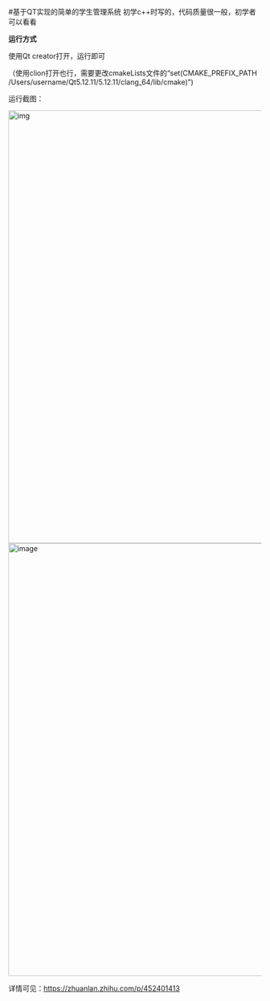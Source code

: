 #基于QT实现的简单的学生管理系统
初学c++时写的，代码质量很一般，初学者可以看看

**运行方式**

使用Qt creator打开，运行即可

（使用clion打开也行，需要更改cmakeLists文件的“set(CMAKE_PREFIX_PATH /Users/username/Qt5.12.11/5.12.11/clang_64/lib/cmake)”)

运行截图：


<img width="862" alt="img" src="https://user-images.githubusercontent.com/63393116/147850458-652cb379-522a-4622-8b21-ae938f4cc2c8.png">

<img width="862" alt="image" src="https://user-images.githubusercontent.com/63393116/147850533-76e63cc6-d73a-46d0-bc44-8c5898fd106a.png">


详情可见：https://zhuanlan.zhihu.com/p/452401413
